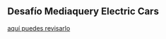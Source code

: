 ## Desafío Mediaquery Electric Cars

[aquí puedes revisarlo](https://jessicamt.github.io/csselectriccars/)
